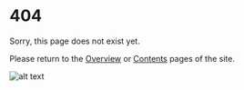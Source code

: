 # 404

Sorry, this page does not exist yet.

Please return to the [Overview](/procfwk/index) or [Contents](/procfwk/contents) pages of the site.

![alt text](https://mrpaulandrew.files.wordpress.com/2020/07/repo-image-1.png "ADF.procfwk Icon")

